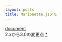 ```yaml
---
layout: posts
title: Marionette.jsメモ
---
```

[document](http://marionettejs.com/docs/current/)  
2.xから3.0の変更点 [\*](https://github.com/marionettejs/backbone.marionette/releases/tag/v3.0.0)  

